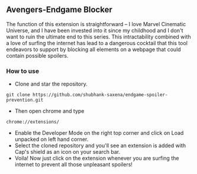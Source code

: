 ## Avengers-Endgame Blocker  
The function of this extension is straightforward – I love Marvel Cinematic Universe, and I have been invested into it since my childhood and I don't want to ruin the ultimate end to this series. 
This intractability combined with a love of surfing the internet has lead to a dangerous cocktail that this tool endeavors to support by blocking all elements on a webpage that could contain possible spoilers.

### How to use

* Clone and star the repository.
 
 ``` 
 git clone https://github.com/shubhank-saxena/endgame-spoiler-prevention.git
 ```
* Then open chrome and type
 
 ``` 
 chrome://extensions/ 
 ```
* Enable the Developer Mode on the right top corner and click on Load unpacked on left hand corner.
* Select the cloned repository and you'll see an extension is added with Cap's shield as an icon on your search bar.
* Voila! Now just click on the extension whenever you are surfing the internet to prevent all those unpleasant spoilers!
